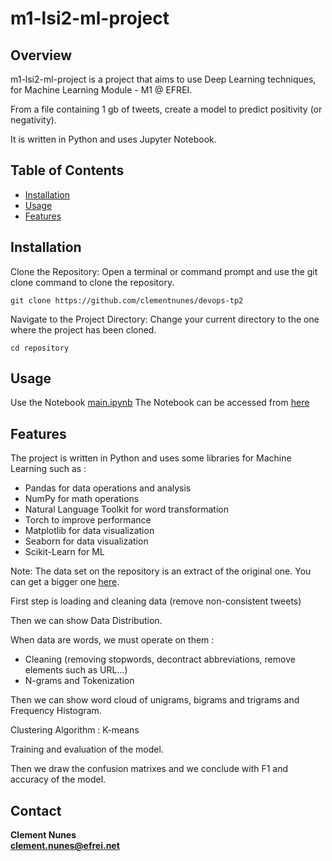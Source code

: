 # m1-lsi2-ml-project

## Overview

m1-lsi2-ml-project is a project that aims to use Deep Learning techniques, for Machine Learning Module - M1 @ EFREI.

From a file containing 1 gb of tweets, create a model to predict positivity (or negativity).

It is written in Python and uses Jupyter Notebook.
  
## Table of Contents

- [Installation](#installation)
- [Usage](#usage)
- [Features](#features)

## Installation

Clone the Repository:
Open a terminal or command prompt and use the git clone command to clone the repository.

```
git clone https://github.com/clementnunes/devops-tp2
```

Navigate to the Project Directory:
Change your current directory to the one where the project has been cloned.

```
cd repository
```

## Usage
Use the Notebook [main.ipynb](https://gitlab.com/veekz/m1-lsi2-ml-project/-/blob/master/main.ipynb)
The Notebook can be accessed from [here](https://gitlab.com/veekz/m1-lsi2-ml-project/-/blob/master/main.ipynb)


## Features
The project is written in Python and uses some libraries for Machine Learning such as : 
- Pandas for data operations and analysis
- NumPy for math operations
- Natural Language Toolkit for word transformation
- Torch to improve performance
- Matplotlib for data visualization
- Seaborn for data visualization
- Scikit-Learn for ML

Note: The data set on the repository is an extract of the original one. You can get a bigger one [here](https://gitlab.com/veekz/m1-lsi2-ml-project).

First step is loading and cleaning data (remove non-consistent tweets)

Then we can show Data Distribution.

When data are words, we must operate on them :
- Cleaning (removing stopwords, decontract abbreviations, remove elements such as URL...)
- N-grams and Tokenization 

Then we can show word cloud of unigrams, bigrams and trigrams and Frequency Histogram.

Clustering Algorithm : K-means 

Training and evaluation of the model.

Then we draw the confusion matrixes and we conclude with F1 and accuracy of the model.


## Contact

**Clement Nunes**\
**clement.nunes@efrei.net**
